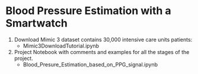 # Blood Pressure Estimation with a Smartwatch

1. Download Mimic 3 dataset contains 30,000 intensive care units patients:
   - Mimic3DownloadTutorial.ipynb
2. Project Notebook with comments and examples for all the stages of the project.
   - Blood_Presure_Estimation_based_on_PPG_signal.ipynb

